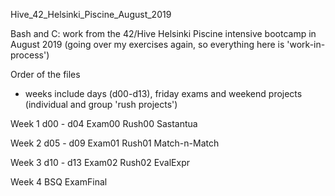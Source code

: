 Hive_42_Helsinki_Piscine_August_2019

Bash and C: work from the 42/Hive Helsinki Piscine intensive bootcamp in August 2019 (going over my exercises again, so everything here is 'work-in-process')


Order of the files 
- weeks include days (d00-d13), friday exams and weekend projects (individual and group 'rush projects')

Week 1 
d00 - d04
Exam00
Rush00
Sastantua

Week 2
d05 - d09
Exam01
Rush01
Match-n-Match

Week 3
d10 - d13
Exam02
Rush02
EvalExpr

Week 4
BSQ
ExamFinal
